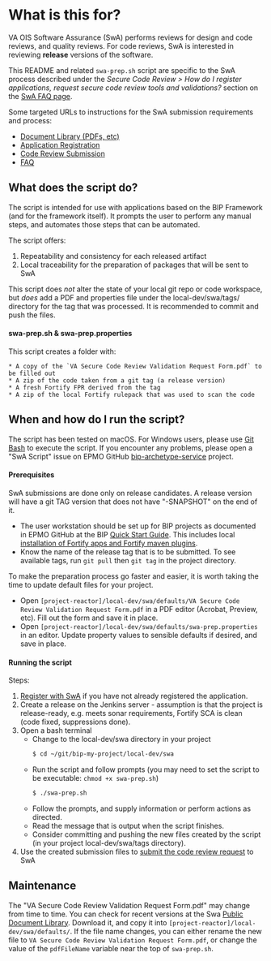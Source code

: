 # What is this for?
VA OIS Software Assurance (SwA) performs reviews for design and code reviews, and quality reviews. For code reviews, SwA is interested in reviewing **release** versions of the software.

This README and related `swa-prep.sh` script are specific to the SwA process described under the _Secure Code Review > How do I register applications, request secure code review tools and validations?_ section on the [SwA FAQ page](https://wiki.mobilehealth.va.gov/display/OISSWA/Frequently+Asked+Questions).

Some targeted URLs to instructions for the SwA submission requirements and process:
* [Document Library (PDFs, etc)](https://wiki.mobilehealth.va.gov/display/OISSWA/Public+Document+Library)
* [Application Registration](https://wiki.mobilehealth.va.gov/display/OISSWA/How+to+open+an+NSD+ticket+to+register+a+VA+application)
* [Code Review Submission](https://wiki.mobilehealth.va.gov/pages/viewpage.action?pageId=26774489)
* [FAQ](https://wiki.mobilehealth.va.gov/display/OISSWA/Frequently+Asked+Questions)

## What does the script do?

The script is intended for use with applications based on the BIP Framework (and for the framework itself). It prompts the user to perform any manual steps, and automates those steps that can be automated.

The script offers:
1. Repeatability and consistency for each released artifact
2. Local traceability for the preparation of packages that will be sent to SwA

This script does _not_ alter the state of your local git repo or code workspace, but _does_ add a PDF and properties file under the local-dev/swa/tags/ directory for the tag that was processed. It is recommended to commit and push the files.

#### swa-prep.sh & swa-prep.properties

This script creates a folder with:

	* A copy of the `VA Secure Code Review Validation Request Form.pdf` to be filled out
	* A zip of the code taken from a git tag (a release version)
	* A fresh Fortify FPR derived from the tag
	* A zip of the local Fortify rulepack that was used to scan the code

## When and how do I run the script?

The script has been tested on macOS. For Windows users, please use [Git Bash](https://gitforwindows.org/) to execute the script. If you encounter any problems, please open a "SwA Script" issue on EPMO GitHub [bip-archetype-service](https://github.ec.va.gov/EPMO/bip-archetype-service) project.

#### Prerequisites

SwA submissions are done only on release candidates. A release version will have a git TAG version that does not have "-SNAPSHOT" on the end of it.

* The user workstation should be set up for BIP projects as documented in EPMO GitHub at the BIP [Quick Start Guide](https://github.ec.va.gov/EPMO/bip-reference-person/blob/master/docs/quick-start-guide.md). This includes local [installation of Fortify apps and Fortify maven plugins](https://wiki.mobilehealth.va.gov/display/OISSWA/How+to+download+the+VA-Licensed+Fortify+software).
* Know the name of the release tag that is to be submitted. To see available tags, run `git pull` then `git tag` in the project directory.

To make the preparation process go faster and easier, it is worth taking the time to update default files for your project.
* Open `[project-reactor]/local-dev/swa/defaults/VA Secure Code Review Validation Request Form.pdf` in a PDF editor (Acrobat, Preview, etc). Fill out the form and save it in place.
* Open `[project-reactor]/local-dev/swa/defaults/swa-prep.properties` in an editor. Update property values to sensible defaults if desired, and save in place.

#### Running the script

Steps:
1. [Register with SwA](https://wiki.mobilehealth.va.gov/display/OISSWA/How+to+open+an+NSD+ticket+to+register+a+VA+application) if you have not already registered the application.
2. Create a release on the Jenkins server - assumption is that the project is release-ready, e.g. meets sonar requirements, Fortify SCA is clean (code fixed, suppressions done).
3. Open a bash terminal
	* Change to the local-dev/swa directory in your project
		```bash
		$ cd ~/git/bip-my-project/local-dev/swa
		```
	* Run the script and follow prompts (you may need to set the script to be executable: `chmod +x swa-prep.sh`)
		```bash
		$ ./swa-prep.sh
		```
	* Follow the prompts, and supply information or perform actions as directed.
	* Read the message that is output when the script finishes.
	* Consider committing and pushing the new files created by the script (in your project local-dev/swa/tags directory).
4. Use the created submission files to [submit the code review request](https://wiki.mobilehealth.va.gov/pages/viewpage.action?pageId=26774489) to SwA

## Maintenance

The "VA Secure Code Review Validation Request Form.pdf" may change from time to time. You can check for recent versions at the Swa [Public Document Library](https://wiki.mobilehealth.va.gov/display/OISSWA/Public+Document+Library). Download it, and copy it into `[project-reactor]/local-dev/swa/defaults/`.  If the file name changes, you can either rename the new file to `VA Secure Code Review Validation Request Form.pdf`, or change the value of the `pdfFileName` variable near the top of `swa-prep.sh`.
